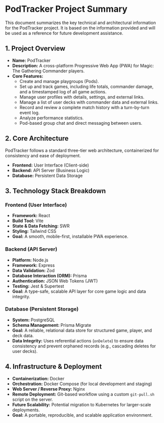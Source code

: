 # PodTracker Project Summary

This document summarizes the key technical and architectural information for the PodTracker project. It is based on the information provided and will be used as a reference for future development assistance.

## 1. Project Overview

- **Name:** PodTracker
- **Description:** A cross-platform Progressive Web App (PWA) for Magic: The Gathering Commander players.
- **Core Features:**
    - Create and manage playgroups (Pods).
    - Set up and track games, including life totals, commander damage, and a timestamped log of all game actions.
    - Manage user profiles with details, settings, and external links.
    - Manage a list of user decks with commander data and external links.
    - Record and review a complete match history with a turn-by-turn event log.
    - Analyze performance statistics.
    - Pod-based group chat and direct messaging between users.

## 2. Core Architecture

PodTracker follows a standard three-tier web architecture, containerized for consistency and ease of deployment.

- **Frontend:** User Interface (Client-side)
- **Backend:** API Server (Business Logic)
- **Database:** Persistent Data Storage

## 3. Technology Stack Breakdown

### Frontend (User Interface)

- **Framework:** React
- **Build Tool:** Vite
- **State & Data Fetching:** SWR
- **Styling:** Tailwind CSS
- **Goal:** A smooth, mobile-first, installable PWA experience.

### Backend (API Server)

- **Platform:** Node.js
- **Framework:** Express
- **Data Validation:** Zod
- **Database Interaction (ORM):** Prisma
- **Authentication:** JSON Web Tokens (JWT)
- **Testing:** Jest & Supertest
- **Goal:** A type-safe, scalable API layer for core game logic and data integrity.

### Database (Persistent Storage)

- **System:** PostgreSQL
- **Schema Management:** Prisma Migrate
- **Goal:** A reliable, relational data store for structured game, player, and deck data.
- **Data Integrity:** Uses referential actions (`onDelete`) to ensure data consistency and prevent orphaned records (e.g., cascading deletes for user decks).

## 4. Infrastructure & Deployment

- **Containerization:** Docker
- **Orchestration:** Docker Compose (for local development and staging)
- **Web Server / Reverse Proxy:** Nginx
- **Remote Deployment:** Git-based workflow using a custom `git-pull.sh` script on the server.
- **Future Scalability:** Potential migration to Kubernetes for larger-scale deployments.
- **Goal:** A portable, reproducible, and scalable application environment.

